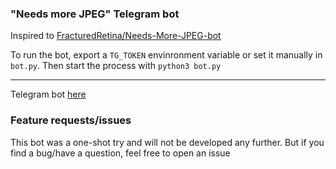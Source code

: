 ### "Needs more JPEG" Telegram bot

Inspired to [FracturedRetina/Needs-More-JPEG-bot](https://github.com/FracturedRetina/Needs-More-JPEG-bot)

To run the bot, export a `TG_TOKEN` envinronment variable or set it manually in `bot.py`. Then start the process with `python3 bot.py`

***

Telegram bot [here](https://t.me/nmjpegbot)

### Feature requests/issues

This bot was a one-shot try and will not be developed any further. But if you find a bug/have a question, feel free to open an issue
